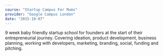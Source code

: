 ```yaml
---
course: "Startup Campus For Mums"
provider: "Google Campus London"
date: "2015-10-07"
---
```


9 week baby friendly startup school for founders at the start of their entrepreneurial
journey. Covering ideation, product development, business
planning, working with developers, marketing, branding, social, funding and pitching.
